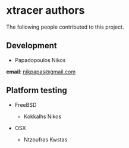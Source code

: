 xtracer authors
===============

The following people contributed to this project.

Development
-----------
* Papadopoulos Nikos 

**email**: nikpapas@gmail.com

Platform testing
----------------
* FreeBSD
  -	Kokkalhs Nikos

* OSX
  -	Ntzoufras Kwstas
